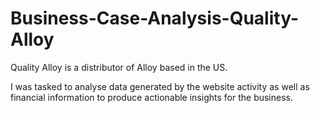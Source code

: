 # Business-Case-Analysis-Quality-Alloy

Quality Alloy is a distributor of Alloy based in the US. 

I was tasked to analyse data generated by the website activity as well as financial information to produce actionable insights for the business.
